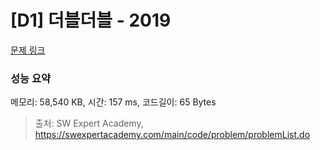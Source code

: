 # [D1] 더블더블 - 2019 

[문제 링크](https://swexpertacademy.com/main/code/problem/problemDetail.do?contestProbId=AV5QDEX6AqwDFAUq) 

### 성능 요약

메모리: 58,540 KB, 시간: 157 ms, 코드길이: 65 Bytes



> 출처: SW Expert Academy, https://swexpertacademy.com/main/code/problem/problemList.do